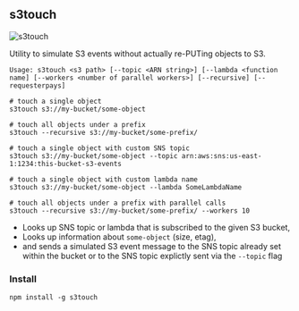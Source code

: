 s3touch
-------

![s3touch](https://cloud.githubusercontent.com/assets/515424/9432169/1165077e-49d3-11e5-93ca-5398fd3b018e.jpg)

Utility to simulate S3 events without actually re-PUTing objects to S3.

    Usage: s3touch <s3 path> [--topic <ARN string>] [--lambda <function name] [--workers <number of parallel workers>] [--recursive] [--requesterpays]

    # touch a single object
    s3touch s3://my-bucket/some-object

    # touch all objects under a prefix
    s3touch --recursive s3://my-bucket/some-prefix/

    # touch a single object with custom SNS topic
    s3touch s3://my-bucket/some-object --topic arn:aws:sns:us-east-1:1234:this-bucket-s3-events

    # touch a single object with custom lambda name
    s3touch s3://my-bucket/some-object --lambda SomeLambdaName

    # touch all objects under a prefix with parallel calls
    s3touch --recursive s3://my-bucket/some-prefix/ --workers 10

- Looks up SNS topic or lambda that is subscribed to the given S3 bucket,
- Looks up information about `some-object` (size, etag),
- and sends a simulated S3 event message to the SNS topic already set within the bucket or to the SNS topic explictly sent via the `--topic` flag

### Install

    npm install -g s3touch

